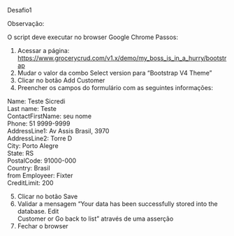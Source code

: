 Desafio1

Observação:

O script deve executar no browser Google Chrome
Passos:
1. Acessar a página:
https://www.grocerycrud.com/v1.x/demo/my_boss_is_in_a_hurry/bootstrap
2. Mudar o valor da combo Select version para “Bootstrap V4 Theme”
3. Clicar no botão Add Customer
4. Preencher os campos do formulário com as seguintes informações:

Name: Teste Sicredi<br>
Last name: Teste<br>
ContactFirstName: seu nome<br>
Phone: 51 9999-9999<br>
AddressLine1: Av Assis Brasil, 3970<br>
AddressLine2: Torre D<br>
City: Porto Alegre<br>
State: RS<br>
PostalCode: 91000-000<br>
Country: Brasil<br>
from Employeer: Fixter<br>
CreditLimit: 200<br>

5. Clicar no botão Save<br>
6. Validar a mensagem “Your data has been successfully stored into the database. Edit<br>
Customer or Go back to list” através de uma asserção<br>
7. Fechar o browser<br>
